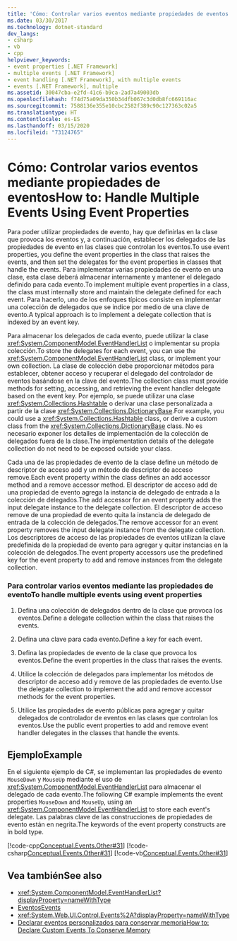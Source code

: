 ```yaml
---
title: 'Cómo: Controlar varios eventos mediante propiedades de eventos'
ms.date: 03/30/2017
ms.technology: dotnet-standard
dev_langs:
- csharp
- vb
- cpp
helpviewer_keywords:
- event properties [.NET Framework]
- multiple events [.NET Framework]
- event handling [.NET Framework], with multiple events
- events [.NET Framework], multiple
ms.assetid: 30047cba-e2fd-41c6-b9ca-2ad7a49003db
ms.openlocfilehash: f74d75a09da350b34dfb067c3d0db8fc669116ac
ms.sourcegitcommit: 7588136e355e10cbc2582f389c90c127363c02a5
ms.translationtype: HT
ms.contentlocale: es-ES
ms.lasthandoff: 03/15/2020
ms.locfileid: "73124765"
---
```

# <a name="how-to-handle-multiple-events-using-event-properties"></a><span data-ttu-id="777e9-102">Cómo: Controlar varios eventos mediante propiedades de eventos</span><span class="sxs-lookup"><span data-stu-id="777e9-102">How to: Handle Multiple Events Using Event Properties</span></span>
<span data-ttu-id="777e9-103">Para poder utilizar propiedades de evento, hay que definirlas en la clase que provoca los eventos y, a continuación, establecer los delegados de las propiedades de evento en las clases que controlan los eventos.</span><span class="sxs-lookup"><span data-stu-id="777e9-103">To use event properties, you define the event properties in the class that raises the events, and then set the delegates for the event properties in classes that handle the events.</span></span> <span data-ttu-id="777e9-104">Para implementar varias propiedades de evento en una clase, esta clase deberá almacenar internamente y mantener el delegado definido para cada evento.</span><span class="sxs-lookup"><span data-stu-id="777e9-104">To implement multiple event properties in a class, the class must internally store and maintain the delegate defined for each event.</span></span> <span data-ttu-id="777e9-105">Para hacerlo, uno de los enfoques típicos consiste en implementar una colección de delegados que se indice por medio de una clave de evento.</span><span class="sxs-lookup"><span data-stu-id="777e9-105">A typical approach is to implement a delegate collection that is indexed by an event key.</span></span>  
  
 <span data-ttu-id="777e9-106">Para almacenar los delegados de cada evento, puede utilizar la clase <xref:System.ComponentModel.EventHandlerList> o implementar su propia colección.</span><span class="sxs-lookup"><span data-stu-id="777e9-106">To store the delegates for each event, you can use the <xref:System.ComponentModel.EventHandlerList> class, or implement your own collection.</span></span> <span data-ttu-id="777e9-107">La clase de colección debe proporcionar métodos para establecer, obtener acceso y recuperar el delegado del controlador de eventos basándose en la clave del evento.</span><span class="sxs-lookup"><span data-stu-id="777e9-107">The collection class must provide methods for setting, accessing, and retrieving the event handler delegate based on the event key.</span></span> <span data-ttu-id="777e9-108">Por ejemplo, se puede utilizar una clase <xref:System.Collections.Hashtable> o derivar una clase personalizada a partir de la clase <xref:System.Collections.DictionaryBase>.</span><span class="sxs-lookup"><span data-stu-id="777e9-108">For example, you could use a <xref:System.Collections.Hashtable> class, or derive a custom class from the <xref:System.Collections.DictionaryBase> class.</span></span> <span data-ttu-id="777e9-109">No es necesario exponer los detalles de implementación de la colección de delegados fuera de la clase.</span><span class="sxs-lookup"><span data-stu-id="777e9-109">The implementation details of the delegate collection do not need to be exposed outside your class.</span></span>  
  
 <span data-ttu-id="777e9-110">Cada una de las propiedades de evento de la clase define un método de descriptor de acceso add y un método de descriptor de acceso remove.</span><span class="sxs-lookup"><span data-stu-id="777e9-110">Each event property within the class defines an add accessor method and a remove accessor method.</span></span> <span data-ttu-id="777e9-111">El descriptor de acceso add de una propiedad de evento agrega la instancia de delegado de entrada a la colección de delegados.</span><span class="sxs-lookup"><span data-stu-id="777e9-111">The add accessor for an event property adds the input delegate instance to the delegate collection.</span></span> <span data-ttu-id="777e9-112">El descriptor de acceso remove de una propiedad de evento quita la instancia de delegado de entrada de la colección de delegados.</span><span class="sxs-lookup"><span data-stu-id="777e9-112">The remove accessor for an event property removes the input delegate instance from the delegate collection.</span></span> <span data-ttu-id="777e9-113">Los descriptores de acceso de las propiedades de eventos utilizan la clave predefinida de la propiedad de evento para agregar y quitar instancias en la colección de delegados.</span><span class="sxs-lookup"><span data-stu-id="777e9-113">The event property accessors use the predefined key for the event property to add and remove instances from the delegate collection.</span></span>  
  
### <a name="to-handle-multiple-events-using-event-properties"></a><span data-ttu-id="777e9-114">Para controlar varios eventos mediante las propiedades de evento</span><span class="sxs-lookup"><span data-stu-id="777e9-114">To handle multiple events using event properties</span></span>  
  
1. <span data-ttu-id="777e9-115">Defina una colección de delegados dentro de la clase que provoca los eventos.</span><span class="sxs-lookup"><span data-stu-id="777e9-115">Define a delegate collection within the class that raises the events.</span></span>  
  
2. <span data-ttu-id="777e9-116">Defina una clave para cada evento.</span><span class="sxs-lookup"><span data-stu-id="777e9-116">Define a key for each event.</span></span>  
  
3. <span data-ttu-id="777e9-117">Defina las propiedades de evento de la clase que provoca los eventos.</span><span class="sxs-lookup"><span data-stu-id="777e9-117">Define the event properties in the class that raises the events.</span></span>  
  
4. <span data-ttu-id="777e9-118">Utilice la colección de delegados para implementar los métodos de descriptor de acceso add y remove de las propiedades de evento.</span><span class="sxs-lookup"><span data-stu-id="777e9-118">Use the delegate collection to implement the add and remove accessor methods for the event properties.</span></span>  
  
5. <span data-ttu-id="777e9-119">Utilice las propiedades de evento públicas para agregar y quitar delegados de controlador de eventos en las clases que controlan los eventos.</span><span class="sxs-lookup"><span data-stu-id="777e9-119">Use the public event properties to add and remove event handler delegates in the classes that handle the events.</span></span>  
  
## <a name="example"></a><span data-ttu-id="777e9-120">Ejemplo</span><span class="sxs-lookup"><span data-stu-id="777e9-120">Example</span></span>  
 <span data-ttu-id="777e9-121">En el siguiente ejemplo de C#, se implementan las propiedades de evento `MouseDown` y `MouseUp` mediante el uso de <xref:System.ComponentModel.EventHandlerList> para almacenar el delegado de cada evento.</span><span class="sxs-lookup"><span data-stu-id="777e9-121">The following C# example implements the event properties `MouseDown` and `MouseUp`, using an <xref:System.ComponentModel.EventHandlerList> to store each event's delegate.</span></span> <span data-ttu-id="777e9-122">Las palabras clave de las construcciones de propiedades de evento están en negrita.</span><span class="sxs-lookup"><span data-stu-id="777e9-122">The keywords of the event property constructs are in bold type.</span></span>  
  
 [!code-cpp[Conceptual.Events.Other#31](../../../samples/snippets/cpp/VS_Snippets_CLR/conceptual.events.other/cpp/example3.cpp#31)]
 [!code-csharp[Conceptual.Events.Other#31](../../../samples/snippets/csharp/VS_Snippets_CLR/conceptual.events.other/cs/example3.cs#31)]
 [!code-vb[Conceptual.Events.Other#31](../../../samples/snippets/visualbasic/VS_Snippets_CLR/conceptual.events.other/vb/example3.vb#31)]  
  
## <a name="see-also"></a><span data-ttu-id="777e9-123">Vea también</span><span class="sxs-lookup"><span data-stu-id="777e9-123">See also</span></span>

- <xref:System.ComponentModel.EventHandlerList?displayProperty=nameWithType>
- [<span data-ttu-id="777e9-124">Eventos</span><span class="sxs-lookup"><span data-stu-id="777e9-124">Events</span></span>](../../../docs/standard/events/index.md)
- <xref:System.Web.UI.Control.Events%2A?displayProperty=nameWithType>
- [<span data-ttu-id="777e9-125">Declarar eventos personalizados para conservar memoria</span><span class="sxs-lookup"><span data-stu-id="777e9-125">How to: Declare Custom Events To Conserve Memory</span></span>](../../visual-basic/programming-guide/language-features/events/how-to-declare-custom-events-to-conserve-memory.md)
